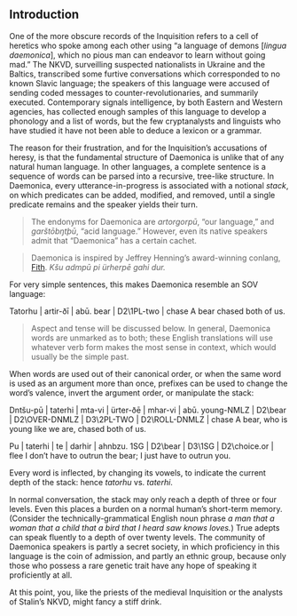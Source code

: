 ## Introduction

One of the more obscure records of the Inquisition refers to a cell
of heretics who spoke among each other using “a language of demons
[_lingua daemonica_], which no pious man can endeavor to
learn without going mad.” The NKVD, surveilling suspected
nationalists in Ukraine and the Baltics, transcribed some furtive
conversations which corresponded to no known Slavic language; the
speakers of this language were accused of sending coded messages
to counter-revolutionaries, and summarily executed. Contemporary
signals intelligence, by both Eastern and Western agencies, has
collected enough samples of this language to develop a phonology
and a list of words, but the few cryptanalysts and linguists who
have studied it have not been able to deduce a lexicon or a grammar.

The reason for their frustration, and for the Inquisition’s
accusations of heresy, is that the fundamental structure of
Daemonica is
unlike that of any natural human language. In other
languages, a complete sentence is a sequence of words can be
parsed into a recursive, tree-like structure. In Daemonica, every
utterance-in-progress is associated with a notional
_stack_, on which predicates can be added,
modified, and
removed, until a single predicate remains and the speaker yields
their turn.

> The endonyms for Daemonica are
_artorgorpū_, “our language,” and
_garštōbŋtþū_, “acid language.” However, even its native
speakers admit that “Daemonica” has a certain cachet.

> Daemonica is inspired by Jeffrey
Henning’s award-winning conlang, [Fith](https://www.frathwiki.com/Fith).
_Kšu admpū pi ürherpē gahi dur._

For very simple sentences, this makes Daemonica resemble an SOV
language:

Tatorhu | artir-ðī   | abū.
bear    | D2\1PL-two | chase
A bear chased both of us.

> Aspect and tense will be discussed below. In
general, Daemonica words are unmarked as to both; these
English translations will use whatever verb form makes the
most sense in context, which would usually be the simple past.

When words are used out of their canonical order, or when the
same word is used as an argument more than once, prefixes can be
used to change the word’s valence, invert the argument order, or
manipulate the stack:

Dntšu-pū | taterhi | mta-vi | ürter-ðē | mhar-vi | abū.
young-NMLZ | D2\bear | D2\OVER-DNMLZ | D3\2PL-TWO | D2\ROLL-DNMLZ | chase
A bear, who is young like we are, chased both of us.

Pu | taterhi | te | darhir | ahnbzu.
1SG | D2\bear | D3\1SG | D2\choice.or | flee
I don’t have to outrun the bear; I just have to outrun you.

Every word is inflected, by changing its vowels, to indicate the
current depth of the stack: hence _tatorhu_
vs. _taterhi_.

In normal conversation, the stack may only reach a depth of three
or four levels. Even this places a burden on a normal human’s
short-term memory. (Consider the technically-grammatical English
noun phrase _a man that a woman that a child that a bird
that I heard saw knows loves._) True adepts can speak fluently to
a depth of over twenty levels. The community of Daemonica
speakers is partly a secret society, in which proficiency in this
language is the coin of admission, and partly an ethnic group,
because only those who possess a rare genetic trait have any hope
of speaking it proficiently at all.

At this point, you, like the
priests of the medieval Inquisition or the analysts of Stalin’s
NKVD, might fancy a stiff drink.
